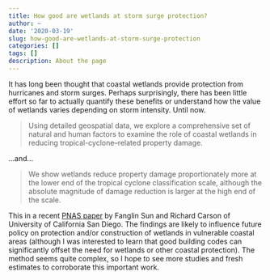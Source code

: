 ```yaml
---
title: How good are wetlands at storm surge protection?
author: ~
date: '2020-03-19'
slug: how-good-are-wetlands-at-storm-surge-protection
categories: []
tags: []
description: About the page
---
```

It has long been thought that coastal wetlands provide protection from hurricanes and storm surges. Perhaps surprisingly, there has been little effort so far to actually quantify these benefits or understand how the value of wetlands varies depending on storm intensity. Until now.

> Using detailed geospatial data, we explore a comprehensive set of natural and human factors to examine the role of coastal wetlands in reducing tropical-cyclone–related property damage.

…and…

> We show wetlands reduce property damage proportionately more at the lower end of the tropical cyclone classification scale, although the absolute magnitude of damage reduction is larger at the high end of the scale.

This in a recent [PNAS paper](https://www.pnas.org/content/117/11/5719.short?rss=1) by Fanglin Sun and Richard Carson of University of California San Diego. The findings are likely to influence future policy on protection and/or construction of wetlands in  vulnerable coastal areas (although I was interested to learn that good building codes can significantly offset the need for wetlands or other coastal protection). The method seems quite complex, so I hope to see more studies and fresh estimates to corroborate this important work.